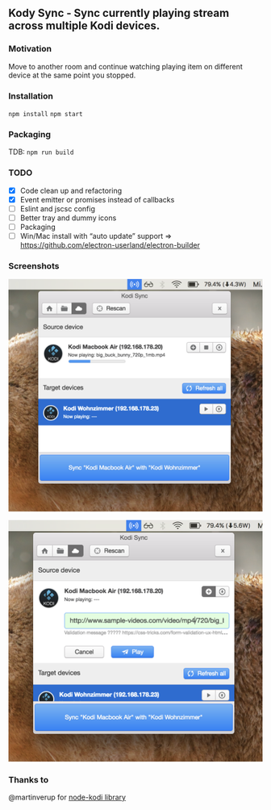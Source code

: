 ## Kody Sync - Sync currently playing stream across multiple Kodi devices.

### Motivation

Move to another room and continue watching playing item on different device at the same point you stopped.

### Installation

`npm install`
`npm start`

### Packaging

TDB: `npm run build`

### TODO
- [x] Code clean up and refactoring
- [x] Event emitter or promises instead of callbacks
- [ ] Eslint and jscsc config
- [ ] Better tray and dummy icons
- [ ] Packaging
- [ ] Win/Mac install with “auto update” support =>  https://github.com/electron-userland/electron-builder

### Screenshots
![Alt text](https://github.com/vlewin/kodi-sync/raw/master/Screenshot_1.png?raw=true "Optional Title")

![Alt text](https://github.com/vlewin/kodi-sync/raw/master/Screenshot_2.png?raw=true "Optional Title")

### Thanks to
@martinverup for [node-kodi library](https://github.com/martinverup/node-kodi)

